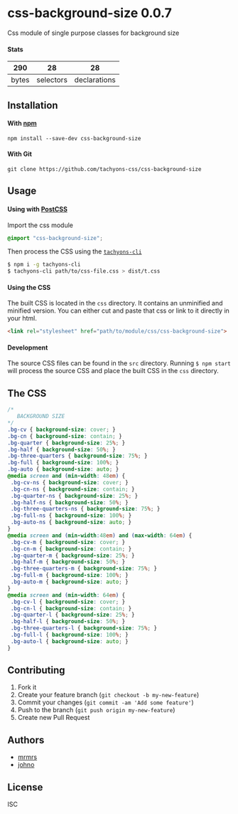# css-background-size 0.0.7

Css module of single purpose classes for background size

#### Stats

290 | 28 | 28
---|---|---
bytes | selectors | declarations

## Installation

#### With [npm](https://npmjs.com)

```
npm install --save-dev css-background-size
```

#### With Git

```
git clone https://github.com/tachyons-css/css-background-size
```

## Usage

#### Using with [PostCSS](https://github.com/postcss/postcss)

Import the css module

```css
@import "css-background-size";
```

Then process the CSS using the [`tachyons-cli`](https://github.com/tachyons-css/tachyons-cli)

```sh
$ npm i -g tachyons-cli
$ tachyons-cli path/to/css-file.css > dist/t.css
```

#### Using the CSS

The built CSS is located in the `css` directory. It contains an unminified and minified version.
You can either cut and paste that css or link to it directly in your html.

```html
<link rel="stylesheet" href="path/to/module/css/css-background-size">
```

#### Development

The source CSS files can be found in the `src` directory.
Running `$ npm start` will process the source CSS and place the built CSS in the `css` directory.

## The CSS

```css
/*
   BACKGROUND SIZE
*/
.bg-cv { background-size: cover; }
.bg-cn { background-size: contain; }
.bg-quarter { background-size: 25%; }
.bg-half { background-size: 50%; }
.bg-three-quarters { background-size: 75%; }
.bg-full { background-size: 100%; }
.bg-auto { background-size: auto; }
@media screen and (min-width: 48em) {
 .bg-cv-ns { background-size: cover; }
 .bg-cn-ns { background-size: contain; }
 .bg-quarter-ns { background-size: 25%; }
 .bg-half-ns { background-size: 50%; }
 .bg-three-quarters-ns { background-size: 75%; }
 .bg-full-ns { background-size: 100%; }
 .bg-auto-ns { background-size: auto; }
}
@media screen and (min-width:48em) and (max-width: 64em) {
 .bg-cv-m { background-size: cover; }
 .bg-cn-m { background-size: contain; }
 .bg-quarter-m { background-size: 25%; }
 .bg-half-m { background-size: 50%; }
 .bg-three-quarters-m { background-size: 75%; }
 .bg-full-m { background-size: 100%; }
 .bg-auto-m { background-size: auto; }
}
@media screen and (min-width: 64em) {
 .bg-cv-l { background-size: cover; }
 .bg-cn-l { background-size: contain; }
 .bg-quarter-l { background-size: 25%; }
 .bg-half-l { background-size: 50%; }
 .bg-three-quarters-l { background-size: 75%; }
 .bg-full-l { background-size: 100%; }
 .bg-auto-l { background-size: auto; }
}
```

## Contributing

1. Fork it
2. Create your feature branch (`git checkout -b my-new-feature`)
3. Commit your changes (`git commit -am 'Add some feature'`)
4. Push to the branch (`git push origin my-new-feature`)
5. Create new Pull Request

## Authors

* [mrmrs](http://mrmrs.io)
* [johno](http://johnotander.com)

## License

ISC
